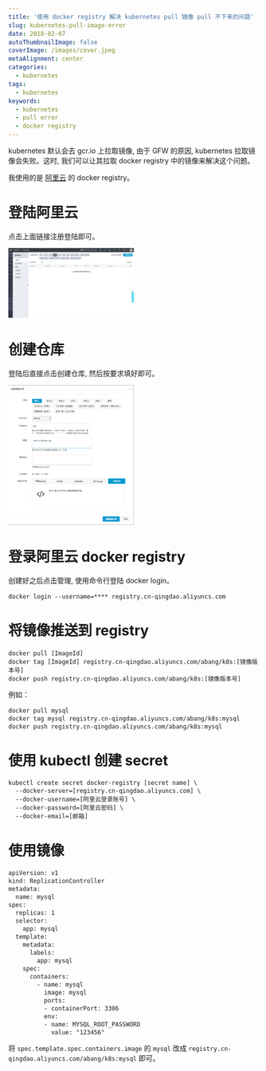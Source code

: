 ```yaml
---
title: '使用 docker registry 解决 kubernetes pull 镜像 pull 不下来的问题'
slug: kubernetes-pull-image-error
date: 2018-02-07
autoThumbnailImage: false
coverImage: /images/cover.jpeg
metaAlignment: center
categories:
  - kubernetes
tags:
  - kubernetes
keywords:
  - kubernetes
  - pull error
  - docker registry
---
```


kubernetes 默认会去 gcr.io 上拉取镜像, 由于 GFW 的原因, kubernetes 拉取镜像会失败。这时, 我们可以让其拉取 docker registry 中的镜像来解决这个问题。

<!--more-->

我使用的是 [阿里云](https://cr.console.aliyun.com/) 的 docker registry。

# 登陆阿里云

点击上面链接注册登陆即可。

<img src="images/aliyun-01.png" width="50%" height="50%">

# 创建仓库

登陆后直接点击创建仓库, 然后按要求填好即可。

<img src="images/aliyun-02.png" width="50%" height="50%">

# 登录阿里云 docker registry

创建好之后点击管理, 使用命令行登陆 docker login。

```shell
docker login --username=**** registry.cn-qingdao.aliyuncs.com
```

# 将镜像推送到 registry

```shell
docker pull [ImageId]
docker tag [ImageId] registry.cn-qingdao.aliyuncs.com/abang/k8s:[镜像版本号]
docker push registry.cn-qingdao.aliyuncs.com/abang/k8s:[镜像版本号]
```

例如：

```shell
docker pull mysql
docker tag mysql registry.cn-qingdao.aliyuncs.com/abang/k8s:mysql
docker push registry.cn-qingdao.aliyuncs.com/abang/k8s:mysql
```

# 使用 kubectl 创建 secret

```shell
kubectl create secret docker-registry [secret name] \
  --docker-server=[registry.cn-qingdao.aliyuncs.com] \
  --docker-username=[阿里云登录账号] \
  --docker-password=[阿里云密码] \
  --docker-email=[邮箱]
```

# 使用镜像

```shell
apiVersion: v1
kind: ReplicationController
metadata:
  name: mysql
spec:
  replicas: 1
  selector:
    app: mysql
  template:
    metadata:
      labels:
        app: mysql
    spec:
      containers:
        - name: mysql
          image: mysql
          ports:
          - containerPort: 3306
          env:
          - name: MYSQL_ROOT_PASSWORD
            value: "123456"
```

将 `spec.template.spec.containers.image` 的 `mysql` 改成 `registry.cn-qingdao.aliyuncs.com/abang/k8s:mysql` 即可。

